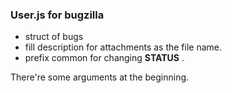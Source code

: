 ### User.js for bugzilla    

* struct of bugs    
* fill description for attachments as the file name.
* prefix common for changing **STATUS** .

There're some arguments at the beginning.

